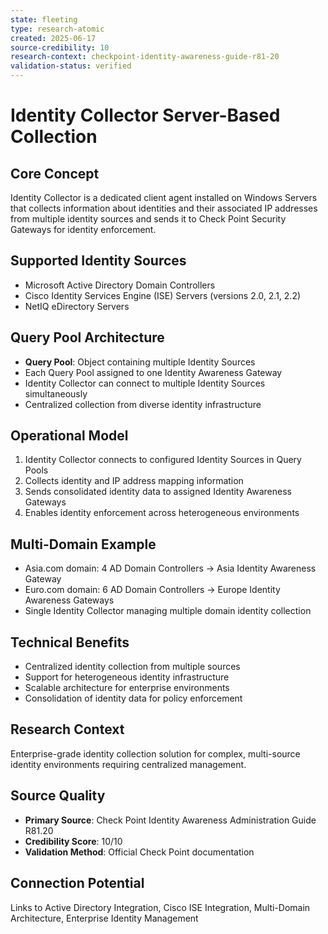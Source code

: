 ```yaml
---
state: fleeting
type: research-atomic
created: 2025-06-17
source-credibility: 10
research-context: checkpoint-identity-awareness-guide-r81-20
validation-status: verified
---
```


# Identity Collector Server-Based Collection

## Core Concept
Identity Collector is a dedicated client agent installed on Windows Servers that collects information about identities and their associated IP addresses from multiple identity sources and sends it to Check Point Security Gateways for identity enforcement.

## Supported Identity Sources
- Microsoft Active Directory Domain Controllers
- Cisco Identity Services Engine (ISE) Servers (versions 2.0, 2.1, 2.2)
- NetIQ eDirectory Servers

## Query Pool Architecture
- **Query Pool**: Object containing multiple Identity Sources
- Each Query Pool assigned to one Identity Awareness Gateway
- Identity Collector can connect to multiple Identity Sources simultaneously
- Centralized collection from diverse identity infrastructure

## Operational Model
1. Identity Collector connects to configured Identity Sources in Query Pools
2. Collects identity and IP address mapping information
3. Sends consolidated identity data to assigned Identity Awareness Gateways
4. Enables identity enforcement across heterogeneous environments

## Multi-Domain Example
- Asia.com domain: 4 AD Domain Controllers → Asia Identity Awareness Gateway
- Euro.com domain: 6 AD Domain Controllers → Europe Identity Awareness Gateways
- Single Identity Collector managing multiple domain identity collection

## Technical Benefits
- Centralized identity collection from multiple sources
- Support for heterogeneous identity infrastructure
- Scalable architecture for enterprise environments
- Consolidation of identity data for policy enforcement

## Research Context
Enterprise-grade identity collection solution for complex, multi-source identity environments requiring centralized management.

## Source Quality
- **Primary Source**: Check Point Identity Awareness Administration Guide R81.20
- **Credibility Score**: 10/10
- **Validation Method**: Official Check Point documentation

## Connection Potential
Links to Active Directory Integration, Cisco ISE Integration, Multi-Domain Architecture, Enterprise Identity Management